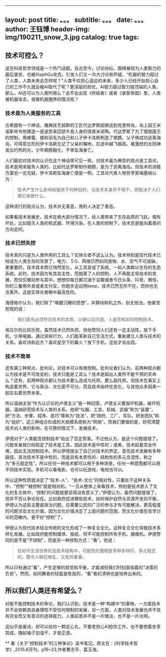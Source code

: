  --- 
 layout:     post 
 title:      。。。 
 subtitle:   。。。
 date:       。。。
 author:     王钰博 
 header-img: img/190211_snow_3.jpg 
 catalog: true 
 tags: 
 --- 
## 技术可控么？
这在科技哲学领域是一个热门话题。自古至今，讨论纷纭。围棋被视为人类智力的最后堡垒，也被AlaphGo攻克。引发人们又一次大讨论和怀疑，“机器的智力超过了人类，人类未来会怎样呢？”人类不仅担心遥远的未来，多少人已经开始担心自己的工作不久就会被AI取代了呢？更深层的担忧，AI智力超过智力链顶端的人类，那么，AI还可以为人类所用么？会不会出现《终结者》或者《骇客帝国》里，人类被机器攻击，或被机器圈养的情况呢？


### 技术是为人类服务的工具
古希腊有一个神话，雅典技艺超群的工匠代达罗斯因罪逃到克里特岛，岛上国王米诺斯命令他建造一座迷宫来囚禁牛首人身的怪兽米诺陶。代达罗斯了为了摆脱国王的控制，用蜂蜜、蜡和羽毛为自己和儿子伊卡洛斯制造了翅膀。父子俩成功逃离海岛，可得意忘形的伊卡洛斯忘记了父亲的嘱咐，在途中越飞越高。被激怒的太阳神发出灼热的光，少年翅膀融化，不幸坠海身亡。

人们最初对技术的认识在这个神话里可见一斑，对技术最为典型的观点是工具论。技术是用来服务人类的，比如代达罗斯制作翅膀，是为了逃离海岛。但技术的消极方面也一览无疑，伊卡洛斯坠海身亡便是一例。工具论代表人物哲学家梅塞纳认为：
> 技术产生什么影响和服务于何种目的，与技术本身并不相干，而取决于人们用它来做什么。

这种流行的观点认为，技术并无善恶，用的人决定了善恶。

如果看技术发展史，技术在绝大部分情况下，给人类带来了生存品质的飞跃。偶有坏处，比如毁灭人类的核武器、环境污染，在人类的控制下，技术还是能向着善的方向走的。

### 技术已然失控
技术真的只是为人类所用的工具么？实体论者不这么认为。技术特别是现代技术已经成为人类生存的背景了，电力、５G、网络已然如同食物、水、空气不可或缺。更重要的，技术其本质已悄然变化，从工具变成了系统，一如人类赖以生存的生态系统。此时，技术因为有其自主性，而脱离了人的控制，人不再能主导技术的发展，而仅仅被动参与其中。想想你每日都沉溺于豆瓣或者今日头条、抖音、微信，你的三餐用外卖或者支付宝，你跑步运动用keep，技术已然无所不在，而你也无法离开。这是实体论者眼中最高危险。

海德格尔认为，我们除了“唤醒沉睡的思想”，并静待转机之外，别无他法。他甚至悲观的说：
> 我们首先必须符合技术的本质，以便以后问道，人是否和如何控制技术。

埃吕尔则比较乐观，虽然技术已然失控，但他赞同人们还有一定主动性，放下手机，少用电脑。通过浙些行为，人们能革新自己生活方式，重新建立人类与技术的关系。喜欢诗和远方？喜欢星空下的篝火？放下手机，这些才会出现。


### 技术不简单
还有第三种观点，批判论，对技术可以有限控制。批判论者们认为，前两种观点都认为技术是不可改变的，技术只能是工具么？技术是超出人类所不能干预的天命么？还有，前两种观点都认为技术要么造成乌托邦，要么敌托邦。但技术在事实上构造着世界，它与政治、文化密不可分。而且技术始终在变化，与其他众多因素一起左右着世界未来。

所以温纳主张“作为认识论的卢德主义”是一种回答。卢德主义要毁坏机器，破坏机器。温纳研究技术与人类的关系，他把“仪器、工具、机械、武器”称为“装置”，把“方法、步骤、程序、技巧”等称为“技法”，把“政府、工厂、军队、研发团队”称为“组织”。这三种组合形成的大规模系统称为“网络”。而我们要做的是，研究清楚技术对人类的影响，在可靠的情况下，发展技术。

伊德对于“人类能否控制技术”给出了否定答案。不过他认为，是这个问题提错了。问题本身就已经假定了技术是工具，因此技术是中性的；或者，技术起着完全作用，因此无法控制技术。所以伊德提出了自己对技术的界定。首先技术发展有多种路径，其次技术不是中性的，而是具有本质性的、结构性的多元含混性，称之为“多元稳定性”。所以任何一种技术都可以用于多种场景，任何一种意图都可以用不同技术实现。手机可以看电影，也可以玩游戏，电视也可以。

所以这种性质就决定了“技术-人”、“技术-文化”的相对性，只要处于这种关系中，“控制”“被控制”就是相对的。“一旦从整体上来看技术，特别是技术嵌入了文化的复合体中，'控制'的问题就更显得没有意义了。”伊德认为，虽然问题提错了，但并不否认争论存在。比如政府促进哪些技术、如何保护自然与资源开发的平衡，伊德认为这些主要是政治问题，应需要公民的广泛的参与才有可能解决。更高程度的问题涉及文化价值，因为文化价值决定了上面问题的范围，而文化价值在哲学讨论的范畴内，更不好“控制”了。

伊德认为现代技术结合传统的文化形成了一种复合文化，这种复合文化导致技术多样化发展。比如政府能控制媒体、报纸，但不可能控制所有手机、摄像机。伊德赞同的是不是“不控制”，而是另一种控制方式：“看”。他说：
> 在如今生活世界的高技术结构中，可能性的激增是多种多样的、多元稳定的，既令人眼花缭乱，又危险重重。

所以只有通过“看”，产生足够的视觉和平衡，才能减轻我们时刻面临着的“决策的负担”。然而，如同舞者的轻盈是练就的，“看”者的清明也是培养出来的。


## 所以我们人类还有希望么？
对能不能控制技术的争论，我们认识到，技术是一种“构建中”的事物，一方面技术并不会依赖其自身理性不受任何限制的发展，另一方面，人类对技术发展也并不具有完全而又有意识的选择能力。人类前景并不是一片暗淡，也不是一片光明。

这似乎是废话，却可以给你一颗定心丸，不要老担心AI抢你工作，也不要想着坐享其成。撸起袖子加油干，才是正道。

** 看《关于“控制技术”的三种争论》读书笔记。原文在：《科学技术哲学》,2015.8月刊，p19~23,作者曹志平、葛玉海。





